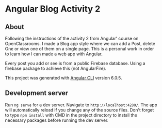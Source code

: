 # Angular Blog Activity 2

## About 

Following the instructions of the activity 2 from Angular' course on OpenClassrooms. I made a Blog app style where we can add a Post, delete One or view one of them on a single page. This is a personal work in order to learn how I can made a web app with Angular.

Every post you add or see is from a public Firebase database. Using a firebase package to achieve this (not AngularFire).

This project was generated with [Angular CLI](https://github.com/angular/angular-cli) version 6.0.5.

## Development server

Run `ng serve` for a dev server. Navigate to `http://localhost:4200/`. The app will automatically reload if you change any of the source files. Don't forget to type `npm install` with CMD in the project directory to install the necessary packages before running the dev server.
